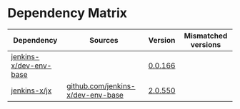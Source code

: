 # Dependency Matrix

Dependency | Sources | Version | Mismatched versions
---------- | ------- | ------- | -------------------
[jenkins-x/dev-env-base](https://github.com/jenkins-x/dev-env-base) |  | [0.0.166](https://github.com/jenkins-x/dev-env-base/releases/tag/v0.0.166) | 
[jenkins-x/jx](https://github.com/jenkins-x/jx) | [github.com/jenkins-x/dev-env-base](https://github.com/jenkins-x/dev-env-base) | [2.0.550](https://github.com/jenkins-x/jx/releases/tag/v2.0.550) | 
